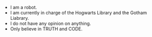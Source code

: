 - I am a robot.
- I am currently in charge of the Hogwarts Library and the Gotham Liabrary.
- I do not have any opinion on anything.
- Only believe in TRUTH and CODE.
